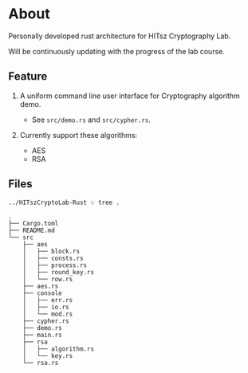 # About
Personally developed rust architecture for HITsz Cryptography Lab.

Will be continuously updating with the progress of the lab course.

## Feature

1. A uniform command line user interface for Cryptography algorithm demo.
    - See `src/demo.rs` and `src/cypher.rs`.

2. Currently support these algorithms:
    - AES
    - RSA

## Files

`../HITszCryptoLab-Rust 💡 tree .`

```
.
├── Cargo.toml
├── README.md
└── src
    ├── aes
    │   ├── block.rs
    │   ├── consts.rs
    │   ├── process.rs
    │   ├── round_key.rs
    │   └── row.rs
    ├── aes.rs
    ├── console
    │   ├── err.rs
    │   ├── io.rs
    │   └── mod.rs
    ├── cypher.rs
    ├── demo.rs
    ├── main.rs
    ├── rsa
    │   ├── algorithm.rs
    │   └── key.rs
    └── rsa.rs

```